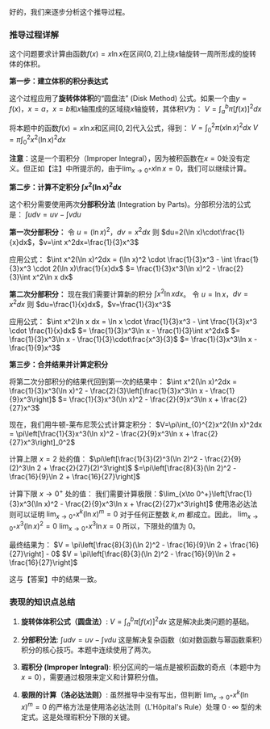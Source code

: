 好的，我们来逐步分析这个推导过程。

### 推导过程详解

这个问题要求计算由函数$f(x)=x\ln x$在区间$(0, 2]$上绕$x$轴旋转一周所形成的旋转体的体积。

**第一步：建立体积的积分表达式**

这个过程应用了**旋转体体积**的“圆盘法” (Disk Method) 公式。如果一个由$y=f(x)$，$x=a$，$x=b$和$x$轴围成的区域绕$x$轴旋转，其体积$V$为：
$V=\int_{a}^{b}\pi[f(x)]^2dx$

将本题中的函数$f(x)=x\ln x$和区间$[0, 2]$代入公式，得到：
$V=\int_{0}^{2}\pi(x\ln x)^2dx$
$V=\pi\int_{0}^{2}x^2(\ln x)^2dx$

**注意**：这是一个瑕积分（Improper Integral），因为被积函数在$x=0$处没有定义。但正如【注】中所提示的，由于$\lim_{x\to 0^+}x\ln x=0$，我们可以继续计算。

**第二步：计算不定积分 $\int x^2(\ln x)^2dx$**

这个积分需要使用两次**分部积分法** (Integration by Parts)。分部积分法的公式是：
$\int u dv=uv-\int v du$

**第一次分部积分：**
令 $u=(\ln x)^2$，$dv=x^2dx$
则 $du=2(\ln x)\cdot\frac{1}{x}dx$，$v=\int x^2dx=\frac{1}{3}x^3$

应用公式：
$\int x^2(\ln x)^2dx = (\ln x)^2 \cdot \frac{1}{3}x^3 - \int \frac{1}{3}x^3 \cdot 2(\ln x)\frac{1}{x}dx$
$= \frac{1}{3}x^3(\ln x)^2 - \frac{2}{3}\int x^2\ln x dx$

**第二次分部积分：**
现在我们需要计算新的积分 $\int x^2\ln x dx$。
令 $u=\ln x$，$dv=x^2dx$
则 $du=\frac{1}{x}dx$，$v=\frac{1}{3}x^3$

应用公式：
$\int x^2\ln x dx = \ln x \cdot \frac{1}{3}x^3 - \int \frac{1}{3}x^3 \cdot \frac{1}{x}dx$
$= \frac{1}{3}x^3\ln x - \frac{1}{3}\int x^2dx$
$= \frac{1}{3}x^3\ln x - \frac{1}{3}\cdot\frac{x^3}{3}$
$= \frac{1}{3}x^3\ln x - \frac{1}{9}x^3$

**第三步：合并结果并计算定积分**

将第二次分部积分的结果代回到第一次的结果中：
$\int x^2(\ln x)^2dx = \frac{1}{3}x^3(\ln x)^2 - \frac{2}{3}\left[\frac{1}{3}x^3\ln x - \frac{1}{9}x^3\right]$
$= \frac{1}{3}x^3(\ln x)^2 - \frac{2}{9}x^3\ln x + \frac{2}{27}x^3$

现在，我们用牛顿-莱布尼茨公式计算定积分：
$V=\pi\int_{0}^{2}x^2(\ln x)^2dx = \pi\left[\frac{1}{3}x^3(\ln x)^2 - \frac{2}{9}x^3\ln x + \frac{2}{27}x^3\right]_0^2$

计算上限 $x=2$ 处的值：
$\pi\left[\frac{1}{3}(2)^3(\ln 2)^2 - \frac{2}{9}(2)^3\ln 2 + \frac{2}{27}(2)^3\right]$
$=\pi\left[\frac{8}{3}(\ln 2)^2 - \frac{16}{9}\ln 2 + \frac{16}{27}\right]$

计算下限 $x\to 0^+$ 处的值：
我们需要计算极限：$\lim_{x\to 0^+}\left[\frac{1}{3}x^3(\ln x)^2 - \frac{2}{9}x^3\ln x + \frac{2}{27}x^3\right]$
使用洛必达法则可以证明 $\lim_{x\to 0^+}x^k(\ln x)^m=0$ 对于任何正整数 $k, m$ 都成立。因此，
$\lim_{x\to 0^+}x^3(\ln x)^2=0$
$\lim_{x\to 0^+}x^3\ln x=0$
所以，下限处的值为 $0$。

最终结果为：
$V = \pi\left[\frac{8}{3}(\ln 2)^2 - \frac{16}{9}\ln 2 + \frac{16}{27}\right] - 0$
$V = \pi\left[\frac{8}{3}(\ln 2)^2 - \frac{16}{9}\ln 2 + \frac{16}{27}\right]$

这与【答案】中的结果一致。

### 表现的知识点总结

1.  **旋转体体积公式（圆盘法）**:
    $V=\int_{a}^{b}\pi[f(x)]^2dx$
    这是解决此类问题的基础。

2.  **分部积分法**:
    $\int u dv=uv-\int v du$
    这是解决复杂函数（如对数函数与幂函数乘积）积分的核心技巧。本题中连续使用了两次。

3.  **瑕积分 (Improper Integral)**:
    积分区间的一端点是被积函数的奇点（本题中为$x=0$），需要通过极限来定义和计算积分值。

4.  **极限的计算（洛必达法则）**:
    虽然推导中没有写出，但判断 $\lim_{x\to 0^+}x^k(\ln x)^m=0$ 的严格方法是使用洛必达法则（L'Hôpital's Rule）处理 $0\cdot\infty$ 型的未定式。这是处理瑕积分下限的关键。